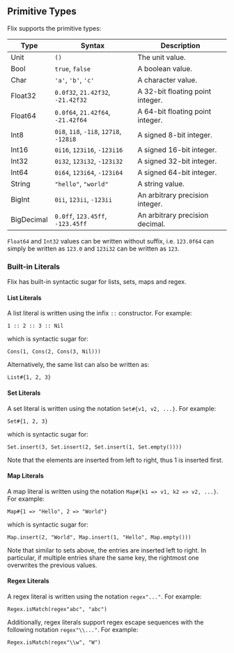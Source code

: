 ## Primitive Types

Flix supports the primitive types:

| Type         | Syntax                                   | Description                       |
|--------------|------------------------------------------|-----------------------------------|
| Unit         | `()`                                     | The unit value.                   |
| Bool         | `true`, `false`                          | A boolean value.                  |
| Char         | `'a'`, `'b'`, `'c'`                      | A character value.                |
| Float32      | `0.0f32`, `21.42f32`, `-21.42f32`        | A 32-bit floating point integer.  |
| Float64      | `0.0f64`, `21.42f64`, `-21.42f64`        | A 64-bit floating point integer.  |
| Int8         | `0i8`, `1i8`, `-1i8`, `127i8`, `-128i8`  | A signed 8-bit integer.           |
| Int16        | `0i16`, `123i16`, `-123i16`              | A signed 16-bit integer.          |
| Int32        | `0i32`, `123i32`, `-123i32`              | A signed 32-bit integer.          |
| Int64        | `0i64`, `123i64`, `-123i64`              | A signed 64-bit integer.          |
| String       | `"hello"`, `"world"`                     | A string value.                   |
| BigInt       | `0ii`, `123ii`, `-123ii`                 | An arbitrary precision integer.   |
| BigDecimal   | `0.0ff`, `123.45ff`, `-123.45ff`         | An arbitrary precision decimal.   |

`Float64` and `Int32` values can be
written without suffix, i.e. `123.0f64` can simply be written
as `123.0` and `123i32` can be written as `123`.

### Built-in Literals

Flix has built-in syntactic sugar for lists, sets, maps and regex.

#### List Literals

A list literal is written using the infix `::` constructor. For example:

```flix
1 :: 2 :: 3 :: Nil
```

which is syntactic sugar for:

```flix
Cons(1, Cons(2, Cons(3, Nil)))
```

Alternatively, the same list can also be written as:

```flix
List#{1, 2, 3}
```

#### Set Literals

A set literal is written using the notation `Set#{v1, v2, ...}`. For example:

```flix
Set#{1, 2, 3}
```

which is syntactic sugar for:

```flix
Set.insert(3, Set.insert(2, Set.insert(1, Set.empty())))
```

Note that the elements are inserted from left to right, thus 1 is inserted first.

#### Map Literals

A map literal is written using the notation
`Map#{k1 => v1, k2 => v2, ...}`.
For example:

```flix
Map#{1 => "Hello", 2 => "World"}
```

which is syntactic sugar for:

```flix
Map.insert(2, "World", Map.insert(1, "Hello", Map.empty()))
```

Note that similar to sets above, the entries are inserted left to right. In particular, if multiple entries share the same key, the rightmost one overwrites the previous values.

#### Regex Literals

A regex literal is written using the notation `regex"..."`. For example:

```flix
Regex.isMatch(regex"abc", "abc")
```

Additionally, regex literals support regex escape sequences with the following notation `regex"\\..."`. For example:

```flix
Regex.isMatch(regex"\\w", "W")
```

